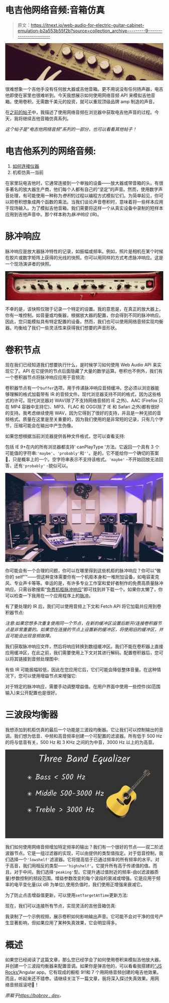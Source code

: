 # 电吉他网络音频:音箱仿真

> 原文：<https://itnext.io/web-audio-for-electric-guitar-cabinet-emulation-b2a553b55f2b?source=collection_archive---------9----------------------->

![](img/499910ae2eb1fa109f0d780c16499918.png)

很难想象一个吉他手没有任何放大器或吉他音箱。更不用说没有任何扬声器，电吉他即使在家里也很难听到。今天我想展示如何使用网络音频 API 来模拟吉他音箱。使用卷积，无需数千美元的投资，就可以重现顶级品牌 amp 制造的声音。

在[之前的帖子](/web-audio-for-electric-guitar-how-to-connect-instrument-24352df108ae)中，我描述了使用网络音频在浏览器中获取电吉他声音的过程。今天，我将继续吉他音箱仿真系列。

*这个帖子是“电吉他网络音频”系列的一部分，也可以看看其他帖子！*

# 电吉他系列的网络音频:

1.  [如何连接仪器](/web-audio-for-electric-guitar-how-to-connect-instrument-24352df108ae)
2.  机柜仿真—当前

在家里玩电吉他时，它通常连接到一个单独的设备——放大器或带音箱的头。有很多著名的放大器生产商，他们每个人都有自己的“坚定”的声音。然而，使用数字声音处理，有可能使用一种称为*卷积*的过程以编程方式模拟它们。为简单起见，你可以把卷积想象成两个函数的乘法。当我们谈论声音卷积时，意味着将一些样本应用于现场输入。为了模拟吉他音箱，我们需要将这样一个从真实设备中录制的短样本应用到吉他声音中。那个样本称为*脉冲响应* (IR)。

# 脉冲响应

脉冲响应是放大器脉冲特性的记录，如振幅或频率。例如，照片是相机在某个时候在胶片或数字矩阵上获得的光线的快照。你可以用同样的方式考虑脉冲响应。这是一个现场演讲者的快照。

![](img/a5d25e8170831aa2216d70061f04cd6f.png)

不幸的是，该快照仅限于记录一个特定的设置。我的意思是，在真正的放大器上，你有一堆控制，如音量或均衡器，根据放大器的配置，你会得到不同的脉冲响应。因此，您只能模拟具有特定配置的设备。然而，我们也可以使用网络音频实现均衡器。均衡给了我们一些灵活性来获得我们想要的声音形状。

# 卷积节点

现在我们已经知道我们想要执行什么，是时候学习如何使用 Web Audio API 来实现它了。API 在它提供的节点后面隐藏了大量的数学运算。卷积也不例外，我们有一个卷积器节点将脉冲响应应用于音频流:

卷积器节点有一个`buffer`选项，用于传递脉冲响应音频缓冲。您必须以浏览器能够理解的格式加载带有 IR 的音频文件。现代浏览器支持不同的格式，因为这些格式的许可。现代浏览器对 WAV(除了不支持网络音频的 IE 之外)、AAC (Firefox 只在 MP4 容器中支持它)、MP3、FLAC 和 OGG(除了 IE 和 Safari 之外)都有很好的支持。我考虑继续使用 WAV，因为它得到了很好的支持，并且是一种无损的音频格式。质量在这里是至关重要的，因为我们使用的是非常短的记录，只有几个字节，压缩可能会在输出中产生伪像。

如果您想根据当前浏览器提供各种文件格式，您可以查看支持:

包括 IE 9+在内的所有浏览器都支持' canPlayType '方法。它返回一个具有 3 个可能值的字符串:`'maybe'`、`'probably'`和`''`。是的，它不能给你一个确切的答案🤣，只是概率上的一个。空字符串表示不支持该格式。`'maybe'` -不开始回放无法回答，还有`'probably'` -貌似可以。

![](img/30bbb4da93bcc9f548e0967b4b76c69d.png)

你可能会有一个合理的问题，你可以在哪里得到这些机柜的脉冲响应？你可以“做你的 self"™️——但这种变体需要你有一个机柜本身和一堆附加设备，如电容麦克风、专业声卡等等。幸运的是，有许多专业工作室和爱好者制作的免费高质量脉冲响应。只需谷歌搜索“[免费机柜脉冲响应](https://www.google.com/search?q=free+cabinet+impulse+response&rlz=1C5CHFA_enUA690UA690&oq=free+cabinet+impulse+response)”即可找到并下载一个。如果你太懒了，你可以检查一下我用在一个应用程序上的[脉冲](https://github.com/vitaliy-bobrov/js-rocks/tree/master/src/assets/impulses/cabinet)。

有了要处理的 IR 后，我们可以使用音频上下文和 Fetch API 将它加载并应用到卷积器节点:

*注意:如果您想多次重复使用同一个节点，在新的缓冲区设置后断开/连接卷积器节点是非常重要的。如果您在连接的节点上设置新的缓冲区，将使用旧的缓冲区，并且可能会出现音频故障。*

我们获取脉冲响应文件，然后将响应转换到数组缓冲区。我们不能在卷积器上直接应用缓冲区，在此之前，我们需要使用上下文对其进行解码。配置卷积器后，您可以将其链接到音频处理图中:

有些 IR 可能振幅较低，因此在您应用它后，它们可能会降低整体音量。在这种情况下，您可以使用增益节点来增强它:

对于特定的脉冲响应，需要手动调整增益值。在用户界面中使用一些控件(如范围输入)来公开配置也是很好。

# 三波段均衡器

我想添加到机柜仿真的最后一个功能是三波段均衡器。它让我们可以控制输出的音调。我们想为低音、中频和高音频率创建一个可配置的滤波器。所有低于 500 Hz 的将与低音有关，500 Hz 和 3 KHz 之间的为中音，3000 Hz 以上的为高音。

![](img/06da62bbb80868d715e24821a3d3403c.png)

我们如何使用网络音频增加特定频率的输出？我们有一个很好的节点——双二阶滤波器节点。它是一组过滤器的实现，可以由提供的类型值指定。对于低音控制，我们选择一个`'lowshelf'`滤波器。它将提高低于已通过频率的所有频率的水平。对于高音，我们用相反的类型——`'highshelf'`。它提升所有高于传递值的值。而且，对于中间，我们选择`'peaking'`型。它提升通过值附近的频率-由`Q`(滤波器质量)参数控制的频段范围。增益参数改变的每个波段的衰减或增强。它是应用于频率的电平变化量(以 dB 为单位),使用负值时，我们使用正增强来衰减它。

为了防止点击增益值更新，可以使用`setTargetAtTime`更新方法:

现在，我们可以连接所有节点，实现灵活的吉他音箱仿真:

我录制了一个示例视频，展示卷积如何影响输出声音。它可能不会对干净的信号产生显著影响，但如果应用了某种失真效果，它会明显得多。

# 概述

如果您已经阅读了这篇文章，那么您已经学会了如何使用卷积来模拟吉他放大器，并创建一个三波段均衡器来配置音调。如果你是弹吉他的，可以看看我搭建的[“JS Rocks”](http://js-rocks.web.app)Angular app。它有现成的橱柜 9‼️和 7 个用网络音频创建的电吉他效果。而且，听起来还不错😎。请继续关注下一篇文章，我将深入探讨失真效果。用网络音频摇滚吧🤘！

*原载于*[*https://bobrov . dev*](https://bobrov.dev/blog/web-audio-for-electric-guitar-cabinet-emulation/)*。*